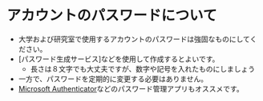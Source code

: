 # アカウントのパスワードについて

- 大学および研究室で使用するアカウントのパスワードは強固なものにしてください。
- [パスワード生成サービス]などを使用して作成するとよいです。
  - 長さは８文字でも大丈夫ですが、数字や記号を入れたものにしましょう
- 一方で、パスワードを定期的に変更する必要はありません。
- [Microsoft Authenticator](https://www.microsoft.com/ja-jp/account/authenticator)などのパスワード管理アプリもオススメです。
